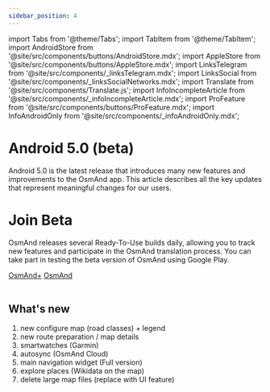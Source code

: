 ```yaml
---
sidebar_position: 4
---
```


import Tabs from '@theme/Tabs';
import TabItem from '@theme/TabItem';
import AndroidStore from '@site/src/components/buttons/AndroidStore.mdx';
import AppleStore from '@site/src/components/buttons/AppleStore.mdx';
import LinksTelegram from '@site/src/components/_linksTelegram.mdx';
import LinksSocial from '@site/src/components/_linksSocialNetworks.mdx';
import Translate from '@site/src/components/Translate.js';
import InfoIncompleteArticle from '@site/src/components/_infoIncompleteArticle.mdx';
import ProFeature from '@site/src/components/buttons/ProFeature.mdx';
import InfoAndroidOnly from '@site/src/components/_infoAndroidOnly.mdx';  


# Android 5.0 (beta)

Android 5.0 is the latest release that introduces many new features and improvements to the OsmAnd app. This article describes all the key updates that represent meaningful changes for our users.

# Join Beta

OsmAnd releases several Ready-To-Use builds daily, allowing you to track new features and participate in the OsmAnd translation process. You can take part in testing the beta version of OsmAnd using Google Play.

<div class="button-row">
  <a class="button button--active" href="https://play.google.com/apps/testing/net.osmand.plus">OsmAnd+</a>
  <a class="button button--active" href="https://play.google.com/apps/testing/net.osmand">OsmAnd</a>
</div>  

<br/>

## What's new

1. new configure map (road classes) + legend 
2. new route preparation / map details
3. smartwatches (Garmin) 
4. autosync (OsmAnd Cloud)
5. main navigation widget (Full version)
6. explore places (Wikidata on the map)
7. delete large map files (replace with UI feature)

<!--
What's new blog

• New navigation widget combines turn arrow and navigation instructions — https://github.com/osmandapp/OsmAnd/issues/13271   , https://github.com/osmandapp/OsmAnd-Issues/issues/1893

• Current route info widget: displays ETA, arrival time, and distance — https://github.com/osmandapp/OsmAnd/issues/15479  

• Ability to select widget size for left and right panels — https://github.com/osmandapp/OsmAnd/issues/21814 , redesign of the widget configuration screen — https://github.com/osmandapp/OsmAnd-Issues/issues/2525

• Reset action for the average speed widget — https://github.com/osmandapp/OsmAnd/issues/21850

• Added ability to change and set the default appearance for favorite groups — https://github.com/osmandapp/OsmAnd-iOS/issues/4307 , https://github.com/osmandapp/OsmAnd/issues/17344   

• Android Auto:
  - view ETA and distance to next waypoint; 
  - city names now appear in search results; https://github.com/osmandapp/OsmAnd-Issues/issues/2632
  - show full destination name on route preview card - https://github.com/osmandapp/OsmAnd/issues/21098


• Added Hebrew TTS for navigation — https://github.com/osmandapp/OsmAnd/issues/21816 , https://github.com/osmandapp/OsmAnd-iOS/issues/4340, https://github.com/osmandapp/OsmAnd/issues/15479

• Improved USA address search with Tiger data (Address search in the USA has been improved) - https://github.com/osmandapp/OsmAnd/issues/18924    

• Added: Crags and climbing areas on the map -  https://github.com/osmandapp/OsmAnd/issues/21248  

• Clickable ski slopes, mtb trails - https://github.com/osmandapp/OsmAnd-Issues/issues/2846  

• Added: Legend for routes (Configure map > Routes) - https://github.com/osmandapp/OsmAnd-Issues/issues/1249

• AIS Vessel Tracking Plugin: for nautical navigation — https://github.com/osmandapp/OsmAnd/issues/21559 

• Change UX for Intermediate destinations in Waypoints - https://github.com/osmandapp/OsmAnd/issues/21665

• Added "Coordinates grid"  with ceographical coordinates — https://github.com/osmandapp/OsmAnd-Issues/issues/2911

• Select ski slopes and MTB trails on the map for detailed information — https://github.com/osmandapp/OsmAnd-Issues/issues/2846

• All OSM routes, now searchable! Hiking, cycling, MTB, and more - https://github.com/osmandapp/OsmAnd/issues/16808    

• Discover top-ranked POIs with the new Explore mode (Photos oh the map) — https://github.com/osmandapp/OsmAnd-Issues/issues/2662 

___

• Prominent peaks are now discoverable via map and search  
• Mountain peak heights in feet



<br/>


- Interactive Access Points
- New Route Guidance Widgets
- [Optional updates](#optional-updates). Additional updates and refinements for the release.

## Interactive Access Points

When using OsmAnd, you can now interact with access-related icons such as *Barrier*, *Steps*, or *Gate* directly on the map. A simple tap on these icons will bring up detailed information, including the name of the POI, its type, and the address.  

This functionality enhances quick access to important navigation data for objects on your route, helping you understand restrictions or attributes of paths and roads at a glance. You can explore this via the [map context menu](https://osmand.net/docs/user/map/map-context-menu#linear-object).

Tapping on *barrier*, *steps*, *gates*, *benches* and other icons in the context menu displays additional information, including the name (POI type) and address associated with these objects, or displays the object type if the name is not available.

![Barrier icons](../../blog/2025-03-11-android-5-0/img/icons.png)

## New Route Guidance Widgets

We are excited to introduce a new set of route guidance widgets to the [Top/Bottom widget panels](https://osmand.net/docs/user/widgets/configure-screen#top-and-bottom-panels) in OsmAnd's *Configure screen menu*. These widgets give you real-time navigation information, including the distance to the next turn, second next turn, lane guidance, road name, and current street name. Perfect for keeping track of your route at every step of your journey. The widgets are active during navigation, ensuring you never miss a turn!

*Find them in: Menu → Configure screen → Top panel / Bottom panel → Route guidance: Next turn, Second next turn, Lanes*

![Main Navigation widget](../../blog/2025-03-11-android-5-0/img/main_nav_widget.png)


## Optional updates


## Fixed issues

- Serbian Latin - https://github.com/osmandapp/OsmAnd/issues/21480
- OsmAnd Cloud progress doesn't finish with 100% - https://github.com/osmandapp/OsmAnd/issues/21741
- OsmAnd Cloud - cannot sync tracks (cloud>device) - https://github.com/osmandapp/OsmAnd/issues/22017
- Hide standard buttons - https://github.com/osmandapp/OsmAnd/issues/21369
- Quick action: Add track Waypoint bug - https://github.com/osmandapp/OsmAnd/issues/20102
- Crash tapping a POI with picture https://github.com/osmandapp/OsmAnd/issues/22033
- Avoid roads bug - https://github.com/osmandapp/OsmAnd/issues/21828
- Smart folders issues - https://github.com/osmandapp/OsmAnd-Issues/issues/2904
- Bug with Direct-to-point projection - https://github.com/osmandapp/OsmAnd/issues/21588

-->

